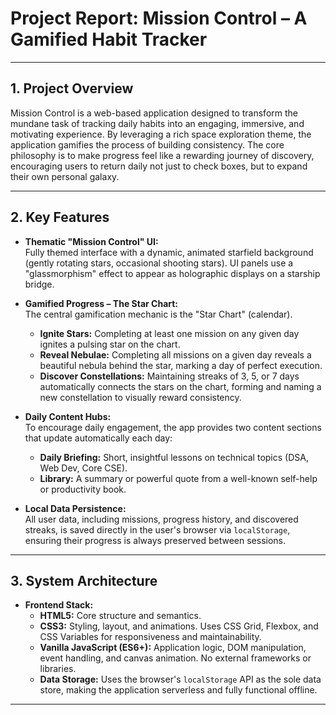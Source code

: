 # Project Report: Mission Control – A Gamified Habit Tracker

---

## 1. Project Overview

Mission Control is a web-based application designed to transform the mundane task of tracking daily habits into an engaging, immersive, and motivating experience. By leveraging a rich space exploration theme, the application gamifies the process of building consistency. The core philosophy is to make progress feel like a rewarding journey of discovery, encouraging users to return daily not just to check boxes, but to expand their own personal galaxy.

---

## 2. Key Features

- **Thematic "Mission Control" UI:**  
  Fully themed interface with a dynamic, animated starfield background (gently rotating stars, occasional shooting stars). UI panels use a "glassmorphism" effect to appear as holographic displays on a starship bridge.

- **Gamified Progress – The Star Chart:**  
  The central gamification mechanic is the "Star Chart" (calendar).
    - **Ignite Stars:** Completing at least one mission on any given day ignites a pulsing star on the chart.
    - **Reveal Nebulae:** Completing all missions on a given day reveals a beautiful nebula behind the star, marking a day of perfect execution.
    - **Discover Constellations:** Maintaining streaks of 3, 5, or 7 days automatically connects the stars on the chart, forming and naming a new constellation to visually reward consistency.

- **Daily Content Hubs:**  
  To encourage daily engagement, the app provides two content sections that update automatically each day:
    - **Daily Briefing:** Short, insightful lessons on technical topics (DSA, Web Dev, Core CSE).
    - **Library:** A summary or powerful quote from a well-known self-help or productivity book.

- **Local Data Persistence:**  
  All user data, including missions, progress history, and discovered streaks, is saved directly in the user's browser via `localStorage`, ensuring their progress is always preserved between sessions.

---

## 3. System Architecture

- **Frontend Stack:**
  - **HTML5:** Core structure and semantics.
  - **CSS3:** Styling, layout, and animations. Uses CSS Grid, Flexbox, and CSS Variables for responsiveness and maintainability.
  - **Vanilla JavaScript (ES6+):** Application logic, DOM manipulation, event handling, and canvas animation. No external frameworks or libraries.
  - **Data Storage:** Uses the browser's `localStorage` API as the sole data store, making the application serverless and fully functional offline.

---
